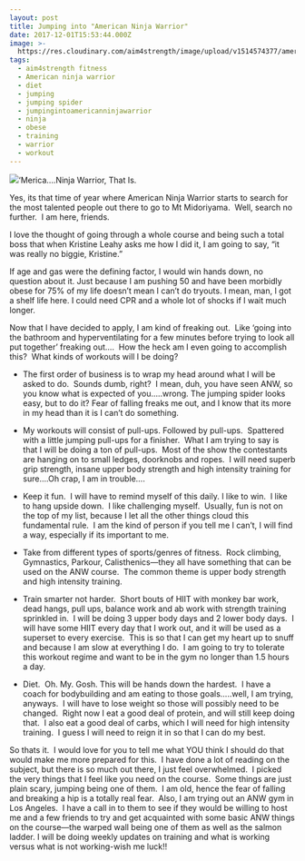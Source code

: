 ```yaml
---
layout: post
title: Jumping into "American Ninja Warrior"
date: 2017-12-01T15:53:44.000Z
image: >-
  https://res.cloudinary.com/aim4strength/image/upload/v1514574377/american-ninja-warrior-logo.jpg
tags:
  - aim4strength fitness
  - American ninja warrior
  - diet
  - jumping
  - jumping spider
  - jumpingintoamericanninjawarrior
  - ninja
  - obese
  - training
  - warrior
  - workout
---
```


![](http://www.aim4strength.com/wp-content/uploads/2017/12/ANW-logo-american-ninja-warrior-39681258-500-281.jpg)‘Merica….Ninja Warrior, That Is.

Yes, its that time of year where American Ninja Warrior starts to search for the most talented people out there to go to Mt Midoriyama.  Well, search no further.  I am here, friends.

I love the thought of going through a whole course and being such a total boss that when Kristine Leahy asks me how I did it, I am going to say, “it was really no biggie, Kristine.”

If age and gas were the defining factor, I would win hands down, no question about it. Just because I am pushing 50 and have been morbidly obese for 75% of my life doesn’t mean I can’t do tryouts. I mean, man, I got a shelf life here. I could need CPR and a whole lot of shocks if I wait much longer.

Now that I have decided to apply, I am kind of freaking out.  Like ‘going into the bathroom and hyperventilating for a few minutes before trying to look all put together’ freaking out.…  How the heck am I even going to accomplish this?  What kinds of workouts will I be doing?




  * The first order of business is to wrap my head around what I will be asked to do.  Sounds dumb, right?  I mean, duh, you have seen ANW, so you know what is expected of you…..wrong. The jumping spider looks easy, but to do it? Fear of falling freaks me out, and I know that its more in my head than it is I can’t do something.


  * My workouts will consist of pull-ups. Followed by pull-ups.  Spattered with a little jumping pull-ups for a finisher.  What I am trying to say is that I will be doing a ton of pull-ups.  Most of the show the contestants are hanging on to small ledges, doorknobs and ropes.  I will need superb grip strength, insane upper body strength and high intensity training for sure….Oh crap, I am in trouble….


  * Keep it fun.  I will have to remind myself of this daily. I like to win.  I like to hang upside down.  I like challenging myself.  Usually, fun is not on the top of my list, because I let all the other things cloud this fundamental rule.  I am the kind of person if you tell me I can’t, I will find a way, especially if its important to me.


  * Take from different types of sports/genres of fitness.  Rock climbing, Gymnastics, Parkour, Calisthenics—they all have something that can be used on the ANW course.  The common theme is upper body strength and high intensity training.


  * Train smarter not harder.  Short bouts of HIIT with monkey bar work, dead hangs, pull ups, balance work and ab work with strength training sprinkled in.  I will be doing 3 upper body days and 2 lower body days.  I will have some HIIT every day that I work out, and it will be used as a superset to every exercise.  This is so that I can get my heart up to snuff and because I am slow at everything I do.  I am going to try to tolerate this workout regime and want to be in the gym no longer than 1.5 hours a day.


  * Diet.  Oh. My. Gosh. This will be hands down the hardest.  I have a coach for bodybuilding and am eating to those goals…..well, I am trying, anyways.  I will have to lose weight so those will possibly need to be changed.  Right now I eat a good deal of protein, and will still keep doing that.  I also eat a good deal of carbs, which I will need for high intensity training.  I guess I will need to reign it in so that I can do my best.


So thats it.  I would love for you to tell me what YOU think I should do that would make me more prepared for this.  I have done a lot of reading on the subject, but there is so much out there, I just feel overwhelmed.  I picked the very things that I feel like you need on the course.  Some things are just plain scary, jumping being one of them.  I am old, hence the fear of falling and breaking a hip is a totally real fear.  Also, I am trying out an ANW gym in Los Angeles.  I have a call in to them to see if they would be willing to host me and a few friends to try and get acquainted with some basic ANW things on the course—the warped wall being one of them as well as the salmon ladder. I will be doing weekly updates on training and what is working versus what is not working-wish me luck!!
